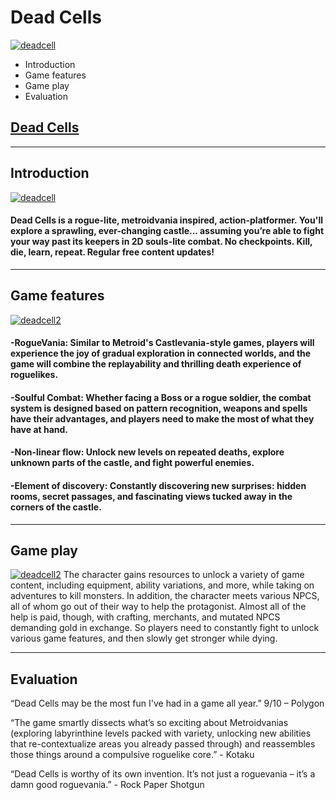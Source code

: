 # Dead Cells
[![](.//img/01.png 'deadcell')](https://cdn.cloudflare.steamstatic.com/steam/apps/588650/header.jpg?t=1678188017)
- Introduction
- Game features
- Game play
- Evaluation


## [Dead Cells](https://store.steampowered.com/app/588650/Dead_Cells/)


---

## Introduction
[![](.//img/01.png 'deadcell')](https://cdn.cloudflare.steamstatic.com/steam/apps/588650/extras/store-3-wall-jump.gif?t=1678188017)

#### Dead Cells is a rogue-lite, metroidvania inspired, action-platformer. You'll explore a sprawling, ever-changing castle... assuming you’re able to fight your way past its keepers in 2D souls-lite combat. No checkpoints. Kill, die, learn, repeat. Regular free content updates!
---

## Game features
[![](.//img/01.png 'deadcell2')](https://cdn.cloudflare.steamstatic.com/steam/apps/588650/extras/store-1-group-kill.gif?t=1678188017)

#### -RogueVania: Similar to Metroid's Castlevania-style games, players will experience the joy of gradual exploration in connected worlds, and the game will combine the replayability and thrilling death experience of roguelikes.

#### -Soulful Combat: Whether facing a Boss or a rogue soldier, the combat system is designed based on pattern recognition, weapons and spells have their advantages, and players need to make the most of what they have at hand.

#### -Non-linear flow: Unlock new levels on repeated deaths, explore unknown parts of the castle, and fight powerful enemies.

#### -Element of discovery: Constantly discovering new surprises: hidden rooms, secret passages, and fascinating views tucked away in the corners of the castle.
---

## Game play
[![](.//img/01.png 'deadcell2')](https://cdn.cloudflare.steamstatic.com/steam/apps/588650/extras/store-2-panchaku.gif?t=1678188017)
The character gains resources to unlock a variety of game content, including equipment, ability variations, and more, while taking on adventures to kill monsters. In addition, the character meets various NPCS, all of whom go out of their way to help the protagonist.
Almost all of the help is paid, though, with crafting, merchants, and mutated NPCS demanding gold in exchange. So players need to constantly fight to unlock various game features, and then slowly get stronger while dying.

---

## Evaluation
“Dead Cells may be the most fun I've had in a game all year.”
9/10 – Polygon

“The game smartly dissects what’s so exciting about Metroidvanias (exploring labyrinthine levels packed with variety, unlocking new abilities that re-contextualize areas you already passed through) and reassembles those things around a compulsive roguelike core.” - Kotaku

“Dead Cells is worthy of its own invention. It’s not just a roguevania – it’s a damn good roguevania.” - Rock Paper Shotgun